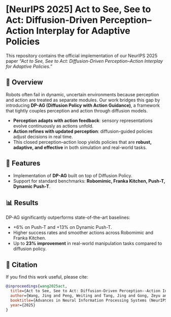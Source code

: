 # [NeurIPS 2025] Act to See, See to Act: Diffusion-Driven Perception–Action Interplay for Adaptive Policies

This repository contains the official implementation of our NeurIPS 2025 paper *“Act to See, See to Act: Diffusion-Driven Perception–Action Interplay for Adaptive Policies.”*

## 📖 Overview

Robots often fail in dynamic, uncertain environments because perception and action are treated as separate modules. Our work bridges this gap by introducing **DP-AG (Diffusion Policy with Action Guidance)**, a framework that tightly couples perception and action through diffusion models.

* **Perception adapts with action feedback**: sensory representations evolve continuously as actions unfold.
* **Action refines with updated perception**: diffusion-guided policies adjust decisions in real time.
* This closed perception–action loop yields policies that are **robust, adaptive, and effective** in both simulation and real-world tasks.

## 🚀 Features

* Implementation of **DP-AG** built on top of Diffusion Policy.
* Support for standard benchmarks: **Robomimic, Franka Kitchen, Push-T, Dynamic Push-T**.

## 📊 Results

DP-AG significantly outperforms state-of-the-art baselines:

* +6% on Push-T and +13% on Dynamic Push-T.
* Higher success rates and smoother actions across Robomimic and Franka Kitchen.
* Up to **23% improvement** in real-world manipulation tasks compared to diffusion policy.
  

## 📑 Citation

If you find this work useful, please cite:

```bibtex
@inproceedings{wang2025act,
  title={Act to See, See to Act: Diffusion-Driven Perception--Action Interplay for Adaptive Policies},
  author={Wang, Jing and Peng, Weiting and Tang, Jing and Gong, Zeyu and Wang, Xihua and Tao, Bo and Cheng, Li},
  booktitle={Advances in Neural Information Processing Systems (NeurIPS)},
  year={2025}
}
```
